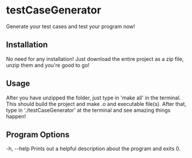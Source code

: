 testCaseGenerator
=================

Generate your test cases and test your program now!

Installation
-----------------
No need for any installation! Just download the entire project as a zip file,
unzip them and you're good to go!

Usage
-----------------
After you have unzipped the folder, just type in 'make all' in the terminal.
This should build the project and make .o and executable file(s). After that,
type in './testCaseGenerator' at the terminal and see amazing things happen!

Program Options
---------------
-h, --help
Prints out a helpful description about the program and exits 0.

